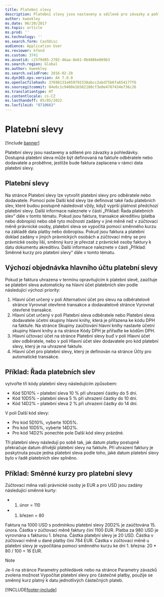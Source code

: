 ```yaml
---
title: Platební slevy
description: Platební slevy jsou nastaveny a sdílené pro závazky a pohledávky.  Dostupná platební sleva může být definovaná na faktuře odběratele nebo dodavatele a proběhne, jestliže bude faktura zaplacena v rámci data platební slevy.
author: kweekley
ms.date: 06/20/2017
ms.topic: article
ms.prod: ''
ms.technology: ''
ms.search.form: CashDisc
audience: Application User
ms.reviewer: kfend
ms.custom: 3741
ms.assetid: c25f9d85-2702-46aa-8e61-0b4886e069b3
ms.search.region: Global
ms.author: kweekley
ms.search.validFrom: 2016-02-28
ms.dyn365.ops.version: AX 7.0.0
ms.openlocfilehash: 37698133a959792338abcc2abd75b6fa654177f6
ms.sourcegitcommit: 04e6c1c9400e1b582180cf3e0e4767434e736c26
ms.translationtype: HT
ms.contentlocale: cs-CZ
ms.lasthandoff: 05/05/2022
ms.locfileid: "8710663"
---
```

# <a name="cash-discounts"></a>Platební slevy

[!include [banner](../includes/banner.md)]

Platební slevy jsou nastaveny a sdílené pro závazky a pohledávky.  Dostupná platební sleva může být definovaná na faktuře odběratele nebo dodavatele a proběhne, jestliže bude faktura zaplacena v rámci data platební slevy. 

## <a name="cash-discounts"></a>Platební slevy

Na stránce Platební slevy lze vytvořit platební slevy pro odběratele nebo dodavatele. Pomocí pole Další kód slevy lze definovat také řadu platebních slev, které budou postupně následovat vždy, když vyprší platnost předchozí platební slevy. Další informace naleznete v části „Příklad: Řada platebních slev“ dále v tomto tématu. Pokud jsou faktura, transakce akreditivu (platba nebo dobropis) nebo obě tyto možnosti zadány v jiné měně než v zúčtovací měně právnické osoby, platební sleva se vypočítá pomocí směnného kurzu na základě data platby nebo dobropisu. Pokud jsou faktura a platební doklad zadány v jiných právnických osobách a zúčtovací měny se pro právnické osoby liší, směnný kurz je převzat z právnické osoby faktury k datu dokumentu akreditivu. Další informace naleznete v části „Příklad: Směnné kurzy pro platební slevy“ dále v tomto tématu.

## <a name="defaulting-order-of-cash-discount-main-account"></a>Výchozí objednávka hlavního účtu platební slevy

Pokud je faktura uhrazena v termínu opravňujícím k platební slevě, zaúčtuje se platební sleva automaticky na hlavní účet platebních slev podle následující výchozí priority:
1.  Hlavní účet určený v poli Alternativní účet pro slevu na odběratelově stránce Vyrovnat otevřené transakce a dodavatelově stránce Vyrovnat otevřené transakce.
2.  Hlavní účet určený v poli Platební sleva odběratele nebo Platební sleva dodavatele účetní skupiny hlavní knihy, která je přiřazena ke kódu DPH na faktuře. Na stránce Skupiny zaúčtování hlavní knihy nastavte účetní skupiny hlavní knihy a na stránce Kódy DPH je přiřaďte ke kódům DPH.
3.  Hlavní účtovací účet na stránce Platební slevy buď v poli Hlavní účet slev odběratele, nebo v poli Hlavní účet slev dodavatele pro kód platební slevy, který je na uhrazené faktuře.
4.  Hlavní účet pro platební slevy, který je definován na stránce Účty pro automatické transakce.

## <a name="example-series-of-cash-discounts"></a> Příklad: Řada platebních slev
vytvořte tři kódy platební slevy následujícím způsobem:
-   Kód 5D10% – platební sleva 10 % při uhrazení částky do 5 dní.
-   Kód 10D5% – platební sleva 5 % při uhrazení částky do 10 dní.
-   Kód 14D2% – platební sleva 2 % při uhrazení částky do 14 dní.

V poli Další kód slevy:
-   Pro kód 5D10%, vyberte 10D5%.
-   Pro kód 10D5%, vyberte 14D2%.
-   Pro kód 14D2% ponechte pole Další kód slevy prázdné.

Tři platební slevy následují po sobě tak, jak datum platby postupně překračuje datum dřívější platební slevy na faktuře. Při uhrazení faktury je poskytnuta pouze jedna platební sleva podle toho, jaké datum platební slevy bylo v řadě platebních slev splněno.

## <a name="example-exchange-rates-for-cash-discounts"></a> Příklad: Směnné kurzy pro platební slevy
Zúčtovací měna vaší právnické osoby je EUR a pro USD jsou zadány následující směnné kurty:
-   1. únor = 110
-   1. březen = 80

Faktura na 1000 USD s podmínkou platební slevy 20D2% je zaúčtována 15. února. Částka v zúčtovací měně faktury činí 1100 EUR. Platba za 980 USD je vyrovnána s fakturou 1. března. Částka platební slevy je 20 USD. Částka v zúčtovací měně u dané platby činí 784 EUR. Částka v zúčtovací měně u platební slevy je vypočítána pomocí směnného kurzu ke dni 1. března: 20 \* 80 / 100 = 16 EUR.

> [!NOTE]
> Je-li na stránce Parametry pohledávek nebo na stránce Parametry závazků zvolena možnost Vypočítat platební slevy pro částečné platby, použije se směnný kurz platný k datu jednotlivých částečných plateb. 



[!INCLUDE[footer-include](../../includes/footer-banner.md)]
